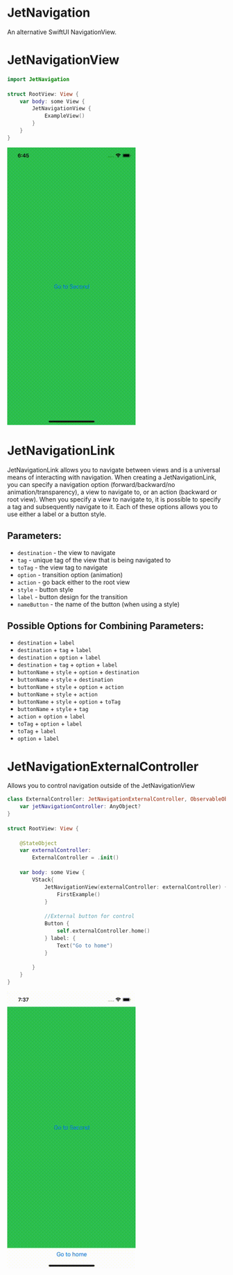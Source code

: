 # JetNavigation

An alternative SwiftUI NavigationView.

# JetNavigationView


```swift
import JetNavigation

struct RootView: View {
    var body: some View {
        JetNavigationView {
            ExampleView()
        }
    }
}

```
![RecordScreen-1](https://github.com/cbepxbeo/jet-navigation/blob/main/Media/Gif/screen-1.gif)

# JetNavigationLink

JetNavigationLink allows you to navigate between views and is a universal means of interacting with navigation. When creating a JetNavigationLink, you can specify a navigation option (forward/backward/no animation/transparency), a view to navigate to, or an action (backward or root view). When you specify a view to navigate to, it is possible to specify a tag and subsequently navigate to it. Each of these options allows you to use either a label or a button style.   

## Parameters:    

- `destination` - the view to navigate   
- `tag` - unique tag of the view that is being navigated to   
- `toTag` - the view tag to navigate   
- `option` - transition option (animation)   
- `action` - go back either to the root view   
- `style` - button style   
- `label` - button design for the transition   
- `nameButton` - the name of the button (when using a style)   

## Possible Options for Combining Parameters:   

- `destination` + `label`   
- `destination` + `tag` + `label`   
- `destination` + `option` + `label`   
- `destination` + `tag` + `option` + `label`   
- `buttonName` + `style` + `option` + `destination`   
- `buttonName` + `style` + `destination`    
- `buttonName` + `style` + `option` + `action`   
- `buttonName` + `style` + `action`   
- `buttonName` + `style` + `option` + `toTag`   
- `buttonName` + `style` + `tag`   
- `action` + `option` + `label`   
- `toTag` + `option` + `label`   
- `toTag` + `label`   
- `option` + `label`   

# JetNavigationExternalController   

Allows you to control navigation outside of the JetNavigationView

```swift
class ExternalController: JetNavigationExternalController, ObservableObject {
    var jetNavigationController: AnyObject?
}

struct RootView: View {
    
    @StateObject
    var externalController:
        ExternalController = .init()
    
    var body: some View {
        VStack{
            JetNavigationView(externalController: externalController) {
                FirstExample()
            }
            
            //External button for control
            Button {
                self.externalController.home()
            } label: {
                Text("Go to home")
            }

        }
    }
}
```

![RecordScreen-2](https://github.com/cbepxbeo/jet-navigation/blob/main/Media/Gif/screen-2.gif)   
